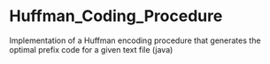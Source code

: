 # Huffman_Coding_Procedure
Implementation of a Huffman encoding procedure that generates the optimal prefix code for a given text file (java)
